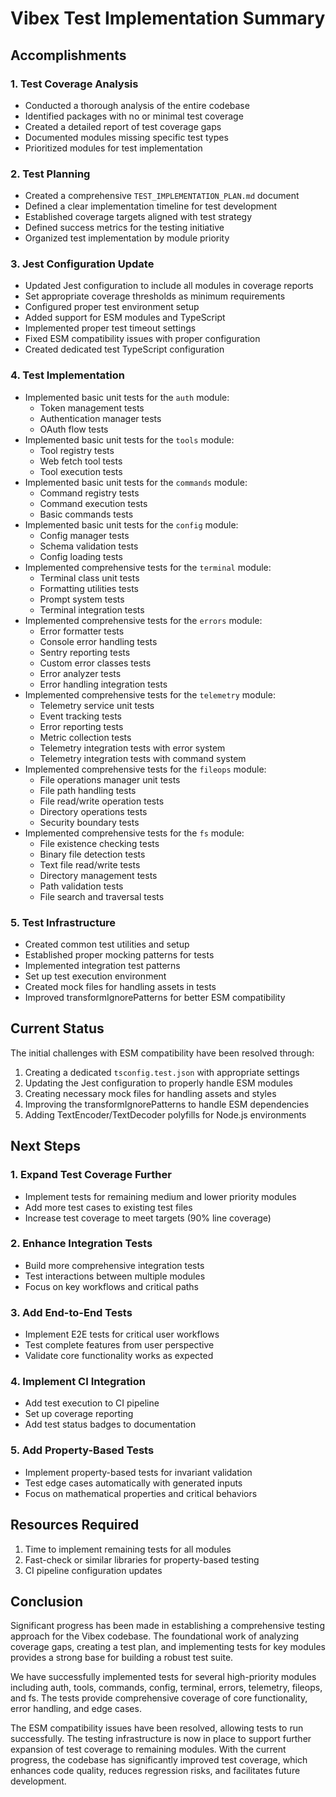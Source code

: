 # Vibex Test Implementation Summary

## Accomplishments

### 1. Test Coverage Analysis
- Conducted a thorough analysis of the entire codebase
- Identified packages with no or minimal test coverage
- Created a detailed report of test coverage gaps
- Documented modules missing specific test types
- Prioritized modules for test implementation

### 2. Test Planning
- Created a comprehensive `TEST_IMPLEMENTATION_PLAN.md` document
- Defined a clear implementation timeline for test development
- Established coverage targets aligned with test strategy
- Defined success metrics for the testing initiative
- Organized test implementation by module priority

### 3. Jest Configuration Update
- Updated Jest configuration to include all modules in coverage reports
- Set appropriate coverage thresholds as minimum requirements
- Configured proper test environment setup
- Added support for ESM modules and TypeScript
- Implemented proper test timeout settings
- Fixed ESM compatibility issues with proper configuration
- Created dedicated test TypeScript configuration

### 4. Test Implementation
- Implemented basic unit tests for the `auth` module:
  - Token management tests
  - Authentication manager tests
  - OAuth flow tests
- Implemented basic unit tests for the `tools` module:
  - Tool registry tests
  - Web fetch tool tests
  - Tool execution tests
- Implemented basic unit tests for the `commands` module:
  - Command registry tests
  - Command execution tests
  - Basic commands tests
- Implemented basic unit tests for the `config` module:
  - Config manager tests
  - Schema validation tests
  - Config loading tests
- Implemented comprehensive tests for the `terminal` module:
  - Terminal class unit tests
  - Formatting utilities tests
  - Prompt system tests
  - Terminal integration tests
- Implemented comprehensive tests for the `errors` module:
  - Error formatter tests
  - Console error handling tests
  - Sentry reporting tests
  - Custom error classes tests
  - Error analyzer tests
  - Error handling integration tests
- Implemented comprehensive tests for the `telemetry` module:
  - Telemetry service unit tests
  - Event tracking tests
  - Error reporting tests
  - Metric collection tests
  - Telemetry integration tests with error system
  - Telemetry integration tests with command system
- Implemented comprehensive tests for the `fileops` module:
  - File operations manager unit tests
  - File path handling tests
  - File read/write operation tests
  - Directory operations tests
  - Security boundary tests
- Implemented comprehensive tests for the `fs` module:
  - File existence checking tests
  - Binary file detection tests
  - Text file read/write tests
  - Directory management tests
  - Path validation tests
  - File search and traversal tests

### 5. Test Infrastructure
- Created common test utilities and setup
- Established proper mocking patterns for tests
- Implemented integration test patterns
- Set up test execution environment
- Created mock files for handling assets in tests
- Improved transformIgnorePatterns for better ESM compatibility

## Current Status

The initial challenges with ESM compatibility have been resolved through:
1. Creating a dedicated `tsconfig.test.json` with appropriate settings
2. Updating the Jest configuration to properly handle ESM modules
3. Creating necessary mock files for handling assets and styles
4. Improving the transformIgnorePatterns to handle ESM dependencies
5. Adding TextEncoder/TextDecoder polyfills for Node.js environments

## Next Steps

### 1. Expand Test Coverage Further
- Implement tests for remaining medium and lower priority modules
- Add more test cases to existing test files
- Increase test coverage to meet targets (90% line coverage)

### 2. Enhance Integration Tests
- Build more comprehensive integration tests
- Test interactions between multiple modules
- Focus on key workflows and critical paths

### 3. Add End-to-End Tests
- Implement E2E tests for critical user workflows
- Test complete features from user perspective
- Validate core functionality works as expected

### 4. Implement CI Integration
- Add test execution to CI pipeline
- Set up coverage reporting
- Add test status badges to documentation

### 5. Add Property-Based Tests
- Implement property-based tests for invariant validation
- Test edge cases automatically with generated inputs
- Focus on mathematical properties and critical behaviors

## Resources Required

1. Time to implement remaining tests for all modules
2. Fast-check or similar libraries for property-based testing
3. CI pipeline configuration updates

## Conclusion

Significant progress has been made in establishing a comprehensive testing approach for the Vibex codebase. The foundational work of analyzing coverage gaps, creating a test plan, and implementing tests for key modules provides a strong base for building a robust test suite.

We have successfully implemented tests for several high-priority modules including auth, tools, commands, config, terminal, errors, telemetry, fileops, and fs. The tests provide comprehensive coverage of core functionality, error handling, and edge cases.

The ESM compatibility issues have been resolved, allowing tests to run successfully. The testing infrastructure is now in place to support further expansion of test coverage to remaining modules. With the current progress, the codebase has significantly improved test coverage, which enhances code quality, reduces regression risks, and facilitates future development.